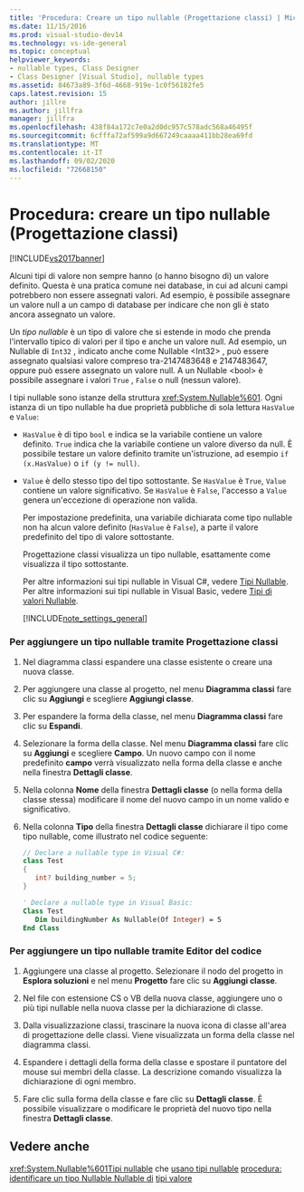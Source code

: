 ```yaml
---
title: 'Procedura: Creare un tipo nullable (Progettazione classi) | Microsoft Docs'
ms.date: 11/15/2016
ms.prod: visual-studio-dev14
ms.technology: vs-ide-general
ms.topic: conceptual
helpviewer_keywords:
- nullable types, Class Designer
- Class Designer [Visual Studio], nullable types
ms.assetid: 84673a89-3f6d-4668-919e-1c0f56182fe5
caps.latest.revision: 15
author: jillre
ms.author: jillfra
manager: jillfra
ms.openlocfilehash: 438f84a172c7e0a2d0dc957c578adc568a46495f
ms.sourcegitcommit: 6cfffa72af599a9d667249caaaa411bb28ea69fd
ms.translationtype: MT
ms.contentlocale: it-IT
ms.lasthandoff: 09/02/2020
ms.locfileid: "72668150"
---
```

# <a name="how-to-create-a-nullable-type-class-designer"></a>Procedura: creare un tipo nullable (Progettazione classi)
[!INCLUDE[vs2017banner](../includes/vs2017banner.md)]

Alcuni tipi di valore non sempre hanno (o hanno bisogno di) un valore definito. Questa è una pratica comune nei database, in cui ad alcuni campi potrebbero non essere assegnati valori. Ad esempio, è possibile assegnare un valore null a un campo di database per indicare che non gli è stato ancora assegnato un valore.

 Un *tipo nullable* è un tipo di valore che si estende in modo che prenda l'intervallo tipico di valori per il tipo e anche un valore null. Ad esempio, un Nullable di `Int32` , indicato anche come Nullable \<Int32> , può essere assegnato qualsiasi valore compreso tra-2147483648 e 2147483647, oppure può essere assegnato un valore null. A un Nullable \<bool> è possibile assegnare i valori `True` , `False` o null (nessun valore).

 I tipi nullable sono istanze della struttura <xref:System.Nullable%601>. Ogni istanza di un tipo nullable ha due proprietà pubbliche di sola lettura `HasValue` e `Value`:

- `HasValue` è di tipo `bool` e indica se la variabile contiene un valore definito. `True` indica che la variabile contiene un valore diverso da null. È possibile testare un valore definito tramite un'istruzione, ad esempio `if (x.HasValue)` o `if (y != null)`.

- `Value` è dello stesso tipo del tipo sottostante. Se `HasValue` è `True`, `Value` contiene un valore significativo. Se `HasValue` è `False`, l'accesso a `Value` genera un'eccezione di operazione non valida.

  Per impostazione predefinita, una variabile dichiarata come tipo nullable non ha alcun valore definito (`HasValue` è `False`), a parte il valore predefinito del tipo di valore sottostante.

  Progettazione classi visualizza un tipo nullable, esattamente come visualizza il tipo sottostante.

  Per altre informazioni sui tipi nullable in Visual C#, vedere [Tipi Nullable](https://msdn.microsoft.com/library/e473cb01-28ca-42be-9cea-f717055d72c6). Per altre informazioni sui tipi nullable in Visual Basic, vedere [Tipi di valori Nullable](https://msdn.microsoft.com/library/9ac3b602-6f96-4e6d-96f7-cd4e81c468a6).

  [!INCLUDE[note_settings_general](../includes/note-settings-general-md.md)]

### <a name="to-add-a-nullable-type-by-using-the-class-designer"></a>Per aggiungere un tipo nullable tramite Progettazione classi

1. Nel diagramma classi espandere una classe esistente o creare una nuova classe.

2. Per aggiungere una classe al progetto, nel menu **Diagramma classi** fare clic su **Aggiungi** e scegliere **Aggiungi classe**.

3. Per espandere la forma della classe, nel menu **Diagramma classi** fare clic su **Espandi**.

4. Selezionare la forma della classe. Nel menu **Diagramma classi** fare clic su **Aggiungi** e scegliere **Campo**. Un nuovo campo con il nome predefinito **campo** verrà visualizzato nella forma della classe e anche nella finestra **Dettagli classe**.

5. Nella colonna **Nome** della finestra **Dettagli classe** (o nella forma della classe stessa) modificare il nome del nuovo campo in un nome valido e significativo.

6. Nella colonna **Tipo** della finestra **Dettagli classe** dichiarare il tipo come tipo nullable, come illustrato nel codice seguente:

    ```csharp
    // Declare a nullable type in Visual C#:
    class Test
    {
       int? building_number = 5;
    }
    ```

    ```vb
    ' Declare a nullable type in Visual Basic:
    Class Test
       Dim buildingNumber As Nullable(Of Integer) = 5
    End Class
    ```

### <a name="to-add-a-nullable-type-by-using-the-code-editor"></a>Per aggiungere un tipo nullable tramite Editor del codice

1. Aggiungere una classe al progetto. Selezionare il nodo del progetto in **Esplora soluzioni** e nel menu **Progetto** fare clic su **Aggiungi classe**.

2. Nel file con estensione CS o VB della nuova classe, aggiungere uno o più tipi nullable nella nuova classe per la dichiarazione di classe.

3. Dalla visualizzazione classi, trascinare la nuova icona di classe all'area di progettazione delle classi. Viene visualizzata un forma della classe nel diagramma classi.

4. Espandere i dettagli della forma della classe e spostare il puntatore del mouse sui membri della classe. La descrizione comando visualizza la dichiarazione di ogni membro.

5. Fare clic sulla forma della classe e fare clic su **Dettagli classe**. È possibile visualizzare o modificare le proprietà del nuovo tipo nella finestra **Dettagli classe**.

## <a name="see-also"></a>Vedere anche
 <xref:System.Nullable%601>[Tipi nullable](https://msdn.microsoft.com/library/e473cb01-28ca-42be-9cea-f717055d72c6) che [usano tipi nullable](https://msdn.microsoft.com/library/0bacbe72-ce15-4b14-83e1-9c14e6380c28) [procedura: identificare un tipo Nullable Nullable di](https://msdn.microsoft.com/library/d4b67ee2-66e8-40c1-ae9d-545d32c71387) [tipi valore](https://msdn.microsoft.com/library/9ac3b602-6f96-4e6d-96f7-cd4e81c468a6)
